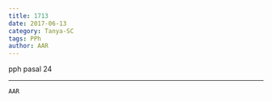 ```yaml
---
title: 1713
date: 2017-06-13
category: Tanya-SC
tags: PPh
author: AAR
---
```


pph pasal 24

---



`AAR`
